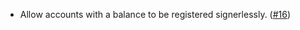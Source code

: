 - Allow accounts with a balance to be registered signerlessly. ([#16](https://github.com/noble-assets/forwarding/pull/16))
